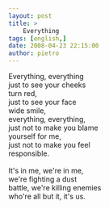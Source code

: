 ```yaml
---
layout: post
title: >
    Everything
tags: [english,]
date: 2008-04-23 22:15:00
author: pietro
---
```

Everything, everything<br/>just to see your cheeks<br/>turn red,<br/>just to see your face<br/>wide smile,<br/>everything, everything,<br/>just not to make you blame<br/>yourself for me,<br/>just not to make you feel<br/>responsible.<br/><br/>It's in me, we're in me,<br/>we're fighting a dust<br/>battle, we're killing enemies<br/>who're all but it, it's us.
